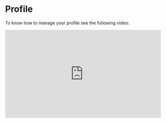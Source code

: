 # Profile

To know how to manage your profile see the following video:

<div style="padding:56.25% 0 0 0;position:relative;"><iframe src="https://player.vimeo.com/video/398807358" style="position:absolute;top:0;left:0;width:100%;height:100%;" frameborder="0" allow="autoplay; fullscreen" allowfullscreen></iframe></div><script src="https://player.vimeo.com/api/player.js"></script>
